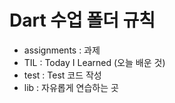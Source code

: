 # Dart 수업 폴더 규칙

- assignments : 과제
- TIL : Today I Learned (오늘 배운 것)
- test : Test 코드 작성
- lib : 자유롭게 연습하는 곳